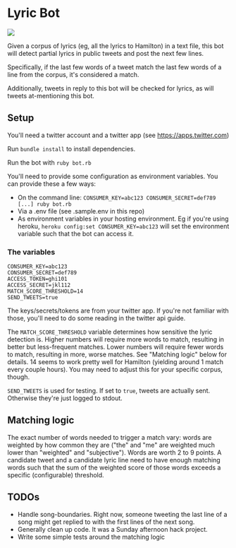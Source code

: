 # Lyric Bot

![](http://i.imgur.com/Fxk8dWU.png)

Given a corpus of lyrics (eg, all the lyrics to Hamilton) in a text file, this bot will detect partial lyrics in public tweets and post the next few lines.

Specifically, if the last few words of a tweet match the last few words of a line from the corpus, it's considered a match.

Additionally, tweets in reply to this bot will be checked for lyrics, as will tweets at-mentioning this bot.

## Setup

You'll need a twitter account and a twitter app (see https://apps.twitter.com)

Run `bundle install` to install dependencies.

Run the bot with `ruby bot.rb`

You'll need to provide some configuration as environment variables.  You can provide these a few ways:

- On the command line: `CONSUMER_KEY=abc123 CONSUMER_SECRET=def789 [...] ruby bot.rb`
- Via a .env file (see .sample.env in this repo)
- As environment variables in your hosting environment.  Eg if you're using heroku, `heroku config:set CONSUMER_KEY=abc123` will set the environment variable such that the bot can access it.

### The variables
```
CONSUMER_KEY=abc123
CONSUMER_SECRET=def789
ACCESS_TOKEN=ghi101
ACCESS_SECRET=jkl112
MATCH_SCORE_THRESHOLD=14
SEND_TWEETS=true
```

The keys/secrets/tokens are from your twitter app.  If you're not familiar with
those, you'll need to do some reading in the twitter api guide.

The `MATCH_SCORE_THRESHOLD` variable determines how sensitive the lyric detection is.  Higher numbers will require more words to match, resulting in better but less-frequent matches. Lower numbers will require fewer words to match, resulting in more, worse matches.  See "Matching logic" below for details.  14 seems to work pretty well for Hamilton (yielding around 1 match every couple hours).  You may need to adjust this for your specific corpus, though.

`SEND_TWEETS` is used for testing.  If set to `true`, tweets are actually sent.  Otherwise they're just logged to stdout.

## Matching logic
The exact number of words needed to trigger a match vary: words are weighted by how common they are ("the" and "me" are weighted much lower than "weighted" and "subjective").  Words are worth 2 to 9 points.  A candidate tweet and a candidate lyric line need to have enough matching words such that the sum of the weighted score of those words exceeds a specific (configurable) threshold.

## TODOs
- Handle song-boundaries.  Right now, someone tweeting the last line of a song might get replied to with the first lines of the next song.
- Generally clean up code.  It was a Sunday afternoon hack project.
- Write some simple tests around the matching logic
